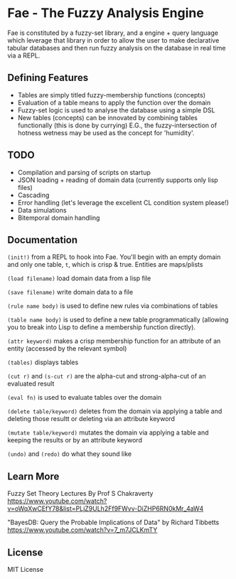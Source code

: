 # Fae - The Fuzzy Analysis Engine

Fae is constituted by a fuzzy-set library, and a engine + query language which leverage that library in order to allow the user to make declarative tabular databases and then run fuzzy analysis on the database in real time via a REPL.

## Defining Features
- Tables are simply titled fuzzy-membership functions (concepts)
- Evaluation of a table means to apply the function over the domain 
- Fuzzy-set logic is used to analyse the database using a simple DSL
- New tables (concepts) can be innovated by combining tables functionally (this is done by currying) E.G., the fuzzy-intersection of hotness wetness may be used as the concept for 'humidity'.

## TODO
- Compilation and parsing of scripts on startup
- JSON loading + reading of domain data (currently supports only lisp files)
- Cascading
- Error handling (let's leverage the excellent CL condition system please!)
- Data simulations
- Bitemporal domain handling

## Documentation
`(init!)` from a REPL to hook into Fae. You'll begin with an empty domain and only one table, `t`, which is crisp & true. Entities are maps/plists

`(load filename)` load domain data from a lisp file 

`(save filename)` write domain data to a file

`(rule name body)` is used to define new rules via combinations of tables

`(table name body)` is used to define a new table programmatically (allowing you to break into Lisp to define a membership function directly).

`(attr keyword)` makes a crisp membership function for an attribute of an entity (accessed by the relevant symbol)

`(tables)` displays tables

`(cut r)` and `(s-cut r)` are the alpha-cut and strong-alpha-cut of an evaluated result

`(eval fn)` is used to evaluate tables over the domain

`(delete table/keyword)` deletes from the domain via applying a table and deleting those resultt or deleting via an attribute keyword

`(mutate table/keyword)` mutates the domain via applying a table and keeping the results or by an attribute keyword

`(undo)` and `(redo)` do what they sound like

## Learn More
Fuzzy Set Theory Lectures By Prof S Chakraverty  https://www.youtube.com/watch?v=oWqXwCEfY78&list=PLjZ9ULh2Ff9FWvv-DiZHP6RN0kMr_4aW4

"BayesDB: Query the Probable Implications of Data" by Richard Tibbetts  https://www.youtube.com/watch?v=7_m7JCLKmTY

## License

MIT License

